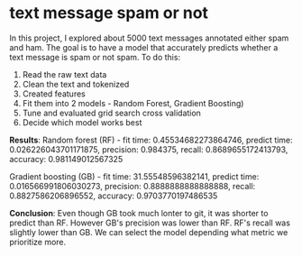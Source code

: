 # text message spam or not



In this project, I explored about 5000 text messages annotated either spam and ham.
The goal is to have a model that accurately predicts whether a text message is spam or not spam. 
To do this: 

1. Read the raw text data
2. Clean the text and tokenized 
3. Created features
4. Fit them into 2 models - Random Forest, Gradient Boosting)
5. Tune and evaluated grid search cross validation 
6. Decide which model works best 

**Results**: 
Random forest (RF) - 
fit time: 0.45534682273864746, predict time: 0.026226043701171875, precision: 0.984375, recall: 0.8689655172413793, accuracy: 0.981149012567325

Gradient boosting (GB) - 
fit time: 31.55548596382141, predict time: 0.016566991806030273, precision: 0.8888888888888888, recall: 0.8827586206896552, accuracy: 0.9703770197486535

**Conclusion**:
Even though GB took much lonter to git, it was shorter to predict than RF. However GB's precision was lower than RF. RF's recall was slightly lower than GB. We can select the model depending what metric we prioritize more. 
